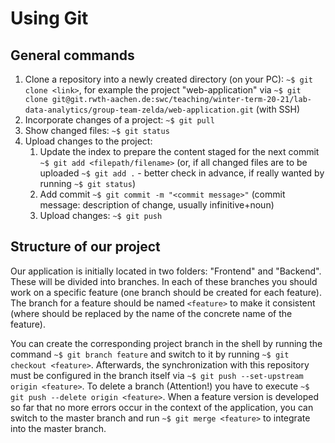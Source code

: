 # Using Git
## General commands
1. Clone a repository into a newly created directory (on your PC): `~$ git clone <link>`, for example the project "web-application" via `~$ git clone git@git.rwth-aachen.de:swc/teaching/winter-term-20-21/lab-data-analytics/group-team-zelda/web-application.git` (with SSH)
2. Incorporate changes of a project: `~$ git pull`
3. Show changed files: `~$ git status`
4. Upload changes to the project:
    1. Update the index to prepare the content staged for the next commit `~$ git add <filepath/filename>` (or, if all changed files are to be uploaded  `~$ git add .` - better check in advance, if really wanted by running `~$ git status`)
    2. Add commit `~$ git commit -m "<commit message>"` (commit message: description of change, usually infinitive+noun)
    3. Upload changes: `~$ git push` 

## Structure of our project
Our application is initially located in two folders: "Frontend" and "Backend". These will be divided into branches. In each of these branches you should work on a specific feature (one branch should be created for each feature). The branch for a feature should be named `<feature>` to make it consistent (where <feature> should be replaced by the name of the concrete name of the feature).

You can create the corresponding project branch in the shell by running the command `~$ git branch feature` and switch to it by running `~$ git checkout <feature>`. Afterwards, the synchronization with this repository must be configured in the branch itself via `~$ git push --set-upstream origin <feature>`. To delete a branch (Attention!) you have to execute `~$ git push --delete origin <feature>`.
When a feature version is developed so far that no more errors occur in the context of the application, you can switch to the master branch and run `~$ git merge <feature>` to integrate <feature> into the master branch.
